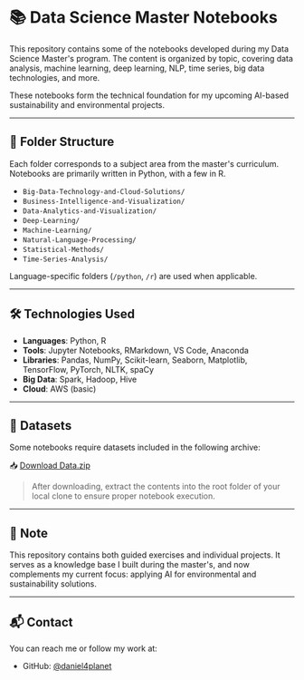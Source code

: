 # 📚 Data Science Master Notebooks

This repository contains some of the notebooks developed during my Data Science Master's program. The content is organized by topic, covering data analysis, machine learning, deep learning, NLP, time series, big data technologies, and more.

These notebooks form the technical foundation for my upcoming AI-based sustainability and environmental projects.

---

## 🧠 Folder Structure

Each folder corresponds to a subject area from the master's curriculum. Notebooks are primarily written in Python, with a few in R.

- `Big-Data-Technology-and-Cloud-Solutions/`
- `Business-Intelligence-and-Visualization/`
- `Data-Analytics-and-Visualization/`
- `Deep-Learning/`
- `Machine-Learning/`
- `Natural-Language-Processing/`
- `Statistical-Methods/`
- `Time-Series-Analysis/`

Language-specific folders (`/python`, `/r`) are used when applicable.

---

## 🛠️ Technologies Used

- **Languages**: Python, R
- **Tools**: Jupyter Notebooks, RMarkdown, VS Code, Anaconda
- **Libraries**: Pandas, NumPy, Scikit-learn, Seaborn, Matplotlib, TensorFlow, PyTorch, NLTK, spaCy
- **Big Data**: Spark, Hadoop, Hive
- **Cloud**: AWS (basic)

---

## 📂 Datasets

Some notebooks require datasets included in the following archive:

📥 [Download Data.zip](https://drive.google.com/file/d/1-XMcg04UojDVu3SW597RWN58yfQY_aBC/view?usp=drive_link)

> After downloading, extract the contents into the root folder of your local clone to ensure proper notebook execution.

---

## 📌 Note

This repository contains both guided exercises and individual projects. It serves as a knowledge base I built during the master's, and now complements my current focus: applying AI for environmental and sustainability solutions.

---

## 📬 Contact

You can reach me or follow my work at:

- GitHub: [@daniel4planet](https://github.com/daniel4planet)
